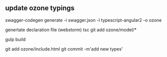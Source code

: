 
## update ozone typings

swagger-codegen generate -i swagger.json -l typescript-angular2   -o ozone




genertate declaration file (webstorm)
tsc
git add ozone/model/*


gulp build

git add ozone/include.html
git commit -m'add new types'
